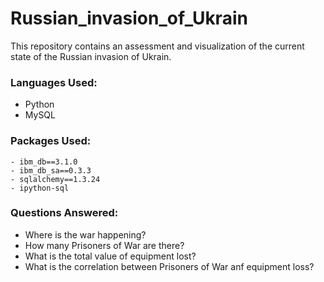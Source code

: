 # Russian_invasion_of_Ukrain
This repository contains an assessment and visualization of the current state of the Russian invasion of Ukrain.

### Languages Used:
- Python
- MySQL

### Packages Used:
    - ibm_db==3.1.0 
    - ibm_db_sa==0.3.3 
    - sqlalchemy==1.3.24 
    - ipython-sql

### Questions Answered:
- Where is the war happening?
- How many Prisoners of War are there?
- What is the total value of equipment lost?
- What is the correlation between Prisoners of War anf equipment loss?